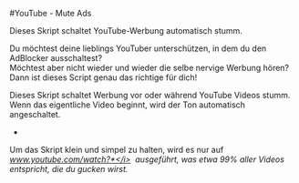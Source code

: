 #YouTube - Mute Ads

Dieses Skript schaltet YouTube-Werbung automatisch stumm.

Du möchtest deine lieblings YouTuber unterschützen, in dem du den AdBlocker ausschaltest?  
Möchtest aber nicht wieder und wieder die selbe nervige Werbung hören?  
Dann ist dieses Script genau das richtige für dich!  

Dieses Skript schaltet Werbung vor oder während YouTube Videos stumm.  
Wenn das eigentliche Video beginnt, wird der Ton automatisch angeschaltet.

-
Um das Skript klein und simpel zu halten, wird es nur auf <i>www.youtube.com/watch?*</i> &nbsp;ausgeführt, was etwa 99% aller Videos entspricht, die du gucken wirst.
